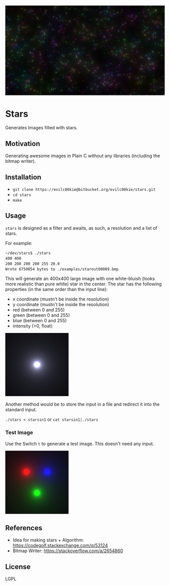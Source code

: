 ![Image filled with a lot of Stars](examples/readme_title_image.png)
# Stars

Generates Images filled with stars. 

## Motivation

Generating awesome images in Plain C without any libraries (including the bitmap writer).

## Installation

- `git clone https://evilc00kie@bitbucket.org/evilc00kie/stars.git`
- `cd stars`
- `make`

## Usage

`stars` is designed as a filter and awaits, as such, a resolution and a list of stars.

For example:
```bash
~/dev/stars$ ./stars
400 400
200 200 200 200 255 20.0
Wrote 6750054 bytes to ./examples/starout00009.bmp
```

This will generate an 400x400 large image with one white-bluish (looks more realistic than pure white) star in the center. The star has the following properties (in the same order than the input line):

- x coordinate (mustn't be inside the resolution)
- y coordinate (mustn't be inside the resolution)
- red (between 0 and 255)
- green (between 0 and 255)
- blue (between 0 and 255)
- intensity (>0, float)

![Example Image with single star in the center](examples/readme_title_image3.png)

Another method would be to store the input in a file and redirect it into the
standard input.

`./stars < starsin1` or `cat starsin1|./stars`


### Test Image

Use the Switch `t` to generate a test image. This doesn't need any input.

![Test Image](examples/readme_title_image2.png)

## References

- Idea for making stars + Algorithm: https://codegolf.stackexchange.com/q/53124
- Bitmap Writer: https://stackoverflow.com/a/2654860

## License
LGPL
